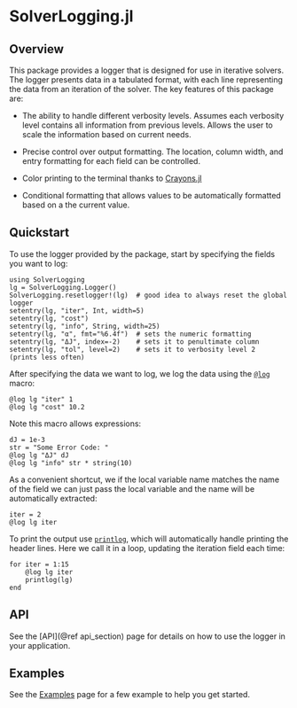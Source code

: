 # SolverLogging.jl

## Overview
This package provides a logger that is designed for use in iterative solvers.
The logger presents data in a tabulated format, with each line representing 
the data from an iteration of the solver. The key features of this package are:

* The ability to handle different verbosity levels. Assumes each verbosity level 
  contains all information from previous levels. Allows the user to scale the 
  information based on current needs.

* Precise control over output formatting. The location, column width, and entry
  formatting for each field can be controlled.

* Color printing to the terminal thanks to [Crayons.jl](https://github.com/KristofferC/Crayons.jl)

* Conditional formatting that allows values to be automatically formatted 
  based on a the current value.

## Quickstart
To use the logger provided by the package, start by specifying the fields
you want to log:

```@example quickstart; continue=true
using SolverLogging
lg = SolverLogging.Logger()
SolverLogging.resetlogger!(lg)  # good idea to always reset the global logger
setentry(lg, "iter", Int, width=5)
setentry(lg, "cost")
setentry(lg, "info", String, width=25) 
setentry(lg, "α", fmt="%6.4f")  # sets the numeric formatting
setentry(lg, "ΔJ", index=-2)    # sets it to penultimate column
setentry(lg, "tol", level=2)    # sets it to verbosity level 2  (prints less often)
```
After specifying the data we want to log, we log the data using the [`@log`](@ref)
macro:
```@example quickstart; continue=true
@log lg "iter" 1
@log lg "cost" 10.2
```
Note this macro allows expressions:
```@example quickstart; continue=true
dJ = 1e-3
str = "Some Error Code: "
@log lg "ΔJ" dJ
@log lg "info" str * string(10)
```
As a convenient shortcut, we if the local variable name matches the name of the field
we can just pass the local variable and the name will be automatically extracted:
```@example quickstart; continue=true
iter = 2
@log lg iter 
```
To print the output use [`printlog`](@ref),
which will automatically handle printing the header lines. Here we call it in a loop,
updating the iteration field each time:
```@example quickstart; continue=false
for iter = 1:15
    @log lg iter
    printlog(lg)
end
```


## API
See the [API](@ref api_section) page for details on how to use the logger in your application.

## Examples
See the [Examples](@ref) page for a few example to help you get started.